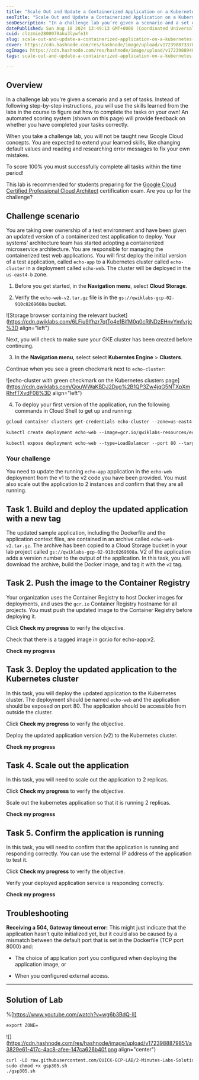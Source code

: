 ```yaml
---
title: "Scale Out and Update a Containerized Application on a Kubernetes Cluster: Challenge Lab - GSP305"
seoTitle: "Scale Out and Update a Containerized Application on a Kubernetes Clust"
seoDescription: "In a challenge lab you’re given a scenario and a set of tasks. Instead of following step-by-step instructions, you will use the skills learned from the labs"
datePublished: Sun Aug 18 2024 13:49:13 GMT+0000 (Coordinated Universal Time)
cuid: clzzmie2800070aku3lywfe1h
slug: scale-out-and-update-a-containerized-application-on-a-kubernetes-cluster-challenge-lab-gsp305
cover: https://cdn.hashnode.com/res/hashnode/image/upload/v1723988733786/5d646594-df07-4ba3-90b8-f6c6af9398aa.png
ogImage: https://cdn.hashnode.com/res/hashnode/image/upload/v1723988940719/a7d9a402-e47d-4e94-b0a2-f22a7655df2b.png
tags: scale-out-and-update-a-containerized-application-on-a-kubernetes-cluster-challenge-lab-gsp305

---
```


## **Overview**

In a challenge lab you’re given a scenario and a set of tasks. Instead of following step-by-step instructions, you will use the skills learned from the labs in the course to figure out how to complete the tasks on your own! An automated scoring system (shown on this page) will provide feedback on whether you have completed your tasks correctly.

When you take a challenge lab, you will not be taught new Google Cloud concepts. You are expected to extend your learned skills, like changing default values and reading and researching error messages to fix your own mistakes.

To score 100% you must successfully complete all tasks within the time period!

This lab is recommended for students preparing for the [Google Cloud Certified Professional Cloud Architect](https://cloud.google.com/certification/cloud-architect) certification exam. Are you up for the challenge?

## **Challenge scenario**

You are taking over ownership of a test environment and have been given an updated version of a containerized test application to deploy. Your systems' architecture team has started adopting a containerized microservice architecture. You are responsible for managing the containerized test web applications. You will first deploy the initial version of a test application, called `echo-app` to a Kubernetes cluster called `echo-cluster` in a deployment called `echo-web`. The cluster will be deployed in the `us-east4-b` zone.

1. Before you get started, in the **Navigation menu**, select **Cloud Storage**.
    
2. Verify the `echo-web-v2.tar.gz` file is in the `gs://qwiklabs-gcp-02-910c0269608a` bucket.
    

![Storage browser containing the relevant bucket](https://cdn.qwiklabs.com/6LFiu9lfhzr7qtTo4e1BifM0q0cRiNDzEHnvYmfvrjc%3D align="left")

Next, you will check to make sure your GKE cluster has been created before continuing.

3. In the **Navigation menu**, select select **Kuberntes Engine** &gt; **Clusters**.
    

Continue when you see a green checkmark next to `echo-cluster`:

![echo-cluster with green checkmark on the Kubernetes clusters page](https://cdn.qwiklabs.com/QouWWaKBDJ2Dug%2B1QP3Zw4jqG5NTXpXmRhrfTXvdF08%3D align="left")

4. To deploy your first version of the application, run the following commands in Cloud Shell to get up and running:
    

```apache
gcloud container clusters get-credentials echo-cluster --zone=us-east4-b
```

```apache
kubectl create deployment echo-web --image=gcr.io/qwiklabs-resources/echo-app:v1
```

```apache
kubectl expose deployment echo-web --type=LoadBalancer --port 80 --target-port 8000
```

### Your challenge

You need to update the running `echo-app` application in the `echo-web` deployment from the v1 to the v2 code you have been provided. You must also scale out the application to 2 instances and confirm that they are all running.

## **Task 1. Build and deploy the updated application with a new tag**

The updated sample application, including the Dockerfile and the application context files, are contained in an archive called `echo-web-v2.tar.gz`. The archive has been copied to a Cloud Storage bucket in your lab project called `gs://qwiklabs-gcp-02-910c0269608a`. V2 of the application adds a version number to the output of the application. In this task, you will download the archive, build the Docker image, and tag it with the `v2` tag.

## **Task 2. Push the image to the Container Registry**

Your organization uses the Container Registry to host Docker images for deployments, and uses the `gcr.io` Container Registry hostname for all projects. You must push the updated image to the Container Registry before deploying it.

Click **Check my progress** to verify the objective.

Check that there is a tagged image in gcr.io for echo-app:v2.

**Check my progress**

## **Task 3. Deploy the updated application to the Kubernetes cluster**

In this task, you will deploy the updated application to the Kubernetes cluster. The deployment should be named `echo-web` and the application should be exposed on port 80. The application should be accessible from outside the cluster.

Click **Check my progress** to verify the objective.

Deploy the updated application version (v2) to the Kubernetes cluster.

**Check my progress**

## **Task 4. Scale out the application**

In this task, you will need to scale out the application to 2 replicas.

Click **Check my progress** to verify the objective.

Scale out the kubernetes application so that it is running 2 replicas.

**Check my progress**

## **Task 5. Confirm the application is running**

In this task, you will need to confirm that the application is running and responding correctly. You can use the external IP address of the application to test it.

Click **Check my progress** to verify the objective.

Verify your deployed application service is responding correctly.

**Check my progress**

## **Troubleshooting**

**Receiving a 504, Gateway timeout error:** This might just indicate that the application hasn't quite initialized yet, but it could also be caused by a mismatch between the default port that is set in the Dockerfile (TCP port 8000) and:

* The choice of application port you configured when deploying the application image, or
    
* When you configured external access.
    

---

## Solution of Lab

%[https://www.youtube.com/watch?v=wg6b3BdQ-lI] 

```apache
export ZONE=
```

![](https://cdn.hashnode.com/res/hashnode/image/upload/v1723988879851/a3829e61-417c-4ac8-afee-147ca626b40f.png align="center")

```apache
curl -LO raw.githubusercontent.com/QUICK-GCP-LAB/2-Minutes-Labs-Solutions/main/Scale%20Out%20and%20Update%20a%20Containerized%20Application%20on%20a%20Kubernetes%20Cluster%20Challenge%20Lab/gsp305.sh
sudo chmod +x gsp305.sh
./gsp305.sh
```